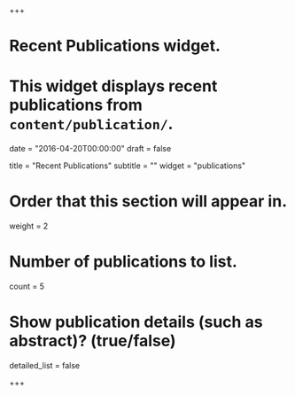 +++
# Recent Publications widget.
# This widget displays recent publications from `content/publication/`.

date = "2016-04-20T00:00:00"
draft = false

title = "Recent Publications"
subtitle = ""
widget = "publications"

# Order that this section will appear in.
weight = 2

# Number of publications to list.
count = 5

# Show publication details (such as abstract)? (true/false)
detailed_list = false

+++


